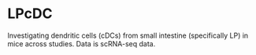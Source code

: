 # LPcDC
Investigating dendritic cells (cDCs) from small intestine (specifically LP) in mice across studies. Data is scRNA-seq data.
